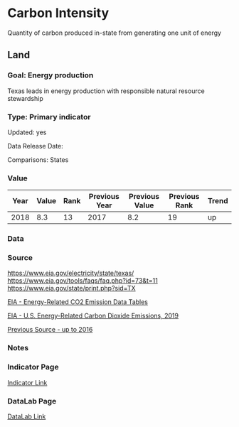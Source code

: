 # Carbon Intensity
Quantity of carbon produced in-state from generating one unit of energy
## Land
### Goal: Energy production
Texas leads in energy production with responsible natural resource stewardship
### Type: Primary indicator
Updated: yes
Data Release Date: 

Comparisons: States

### Value

| Year      |  Value      | Rank        | Previous Year | Previous Value | Previous Rank | Trend | 
| ----------- | ----------- | ----------- | ----------- | ----------- | ----------- | -----------|
|   2018       | 8.3       |  13         |      2017   |   8.2      |      19    |    up       | 

### Data



### Source

https://www.eia.gov/electricity/state/texas/
https://www.eia.gov/tools/faqs/faq.php?id=73&t=11
https://www.eia.gov/state/print.php?sid=TX


[EIA - Energy-Related CO2 Emission Data Tables](https://www.eia.gov/environment/emissions/state/)

[EIA - U.S. Energy-Related Carbon Dioxide Emissions, 2019](https://www.eia.gov/environment/emissions/carbon/)

[Previous Source - up to 2016](https://www.eia.gov/environment/emissions/state/analysis/)

### Notes


### Indicator Page

[Indicator Link](https://indicators.texas2036.org/indicator/83)

### DataLab Page

[DataLab Link](https://datalab.texas2036.org/jedlywg/estimates-of-annual-fossil-fuel-co2-emitted-for-each-state-in-the-u-s-a?accesskey=tvrggaf)
